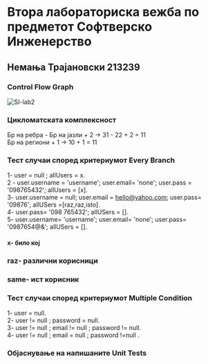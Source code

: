 # Втора лабораториска вежба по предметот Софтверско Инженерство
## Немања Трајановски 213239
### Control Flow Graph

![SI-lab2](https://github.com/nemanjaTra/SI_2023_lab2_213239/assets/127133275/1104f311-0174-436b-84c3-b2c10157e6aa)


### Цикломатската комплексност
  Бр на ребра - Бр на јазли + 2 -> 31 - 22 + 2 = 11 </br>
  Бр на региони + 1 ->  10 + 1 = 11  
### Тест случаи според критериумот Every Branch

1- user = null ; allUsers = x.</br>
2 - user.username = 'username'; user.email= 'none'; user.pass = '098765432'; allUsers = [x].</br>
3- user.username = null; user.email = hello@yahoo.com; user.pass= '09876'; allUSers =[raz,raz,isto].</br>
4- user.pass= '098 765432'; allUSers = [].</br>
5- user.username= 'username'; user.email= 'none'; user.pass= '0987654@&'; allUSers = [].  
#### x- било кој</br>
### raz- различни корисници</br>
### same- ист корисник 
### Тест случаи според критериумот Multiple Condition
1- user = null.</br>
2- user != null ; password = null.</br>
3- user != null ; email != null ; password != null.</br>
4- user != null ; email = null ; password !=null .

### Објаснување на напишаните Unit Tests


